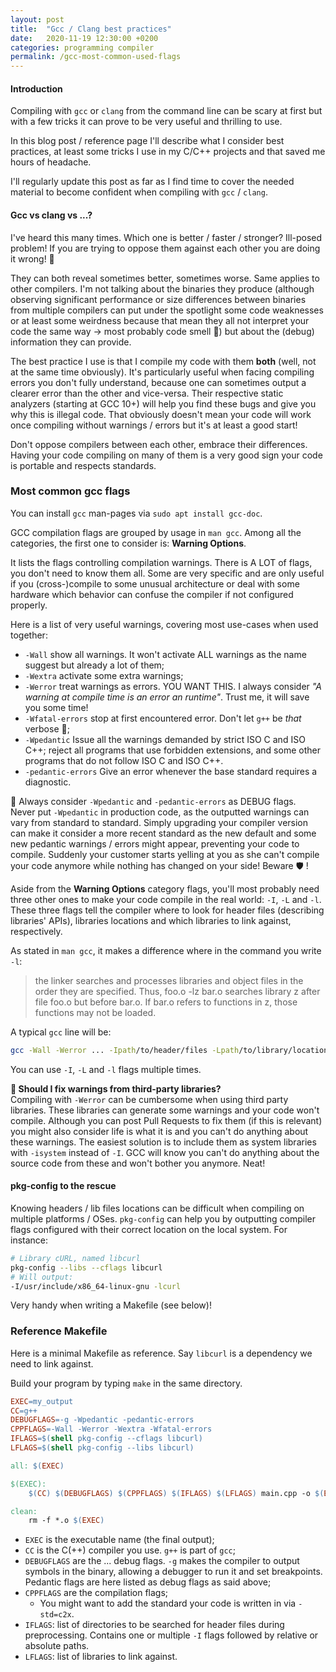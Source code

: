 ```yaml
---
layout: post
title:  "Gcc / Clang best practices"
date:   2020-11-19 12:30:00 +0200
categories: programming compiler
permalink: /gcc-most-common-used-flags
---
```


#### Introduction
Compiling with `gcc` or `clang` from the command line can be scary at first but with a few tricks it can prove to be very useful and thrilling to use.

In this blog post / reference page I'll describe what I consider best practices, at least some tricks I use in my C/C++ projects and that saved me hours of headache.

I'll regularly update this post as far as I find time to cover the needed material to become confident when compiling with `gcc` / `clang`.

#### Gcc vs clang vs ...?
I've heard this many times. Which one is better / faster / stronger? Ill-posed problem! If you are trying to oppose them against each other you are doing it wrong! 🙅

They can both reveal sometimes better, sometimes worse. Same applies to other compilers. I'm not talking about the binaries they produce (although observing significant performance or size differences between binaries from multiple compilers can put under the spotlight some code weaknesses or at least some weirdness because that mean they all not interpret your code the same way → most probably code smell 🧦) but about the (debug) information they can provide.

The best practice I use is that I compile my code with them **both** (well, not at the same time obviously). It's particularly useful when facing compiling errors you don't fully understand, because one can sometimes output a clearer error than the other and vice-versa. Their respective static analyzers (starting at GCC 10+) will help you find these bugs and give you why this is illegal code. That obviously doesn't mean your code will work once compiling without warnings / errors but it's at least a good start!

Don't oppose compilers between each other, embrace their differences. Having your code compiling on many of them is a very good sign your code is portable and respects standards.

### Most common gcc flags
You can install `gcc` man-pages via `sudo apt install gcc-doc`.

GCC compilation flags are grouped by usage in `man gcc`. Among all the categories, the first one to consider is: **Warning Options**.

It lists the flags controlling compilation warnings. There is A LOT of flags, you don't need to know them all. Some are very specific and are only useful if you (cross-)compile to some unusual architecture or deal with some hardware which behavior can confuse the compiler if not configured properly.

Here is a list of very useful warnings, covering most use-cases when used together:
* `-Wall` show all warnings. It won't activate ALL warnings as the name suggest but already a lot of them;
* `-Wextra` activate some extra warnings;
* `-Werror` treat warnings as errors. YOU WANT THIS. I always consider *"A warning at compile time is an error an runtime"*. Trust me, it will save you some time!
* `-Wfatal-errors` stop at first encountered error. Don't let `g++` be *that* verbose 🙉;
* `-Wpedantic` Issue all the warnings demanded by strict ISO C and ISO C++; reject all programs that use forbidden extensions, and some other programs that do not follow ISO C and ISO C++.
* `-pedantic-errors` Give an error whenever the base standard requires a diagnostic.

<p class="warning">
  🧐 Always consider <code>-Wpedantic</code> and <code>-pedantic-errors</code> as DEBUG flags.<br />Never put <code>-Wpedantic</code> in production code, as the outputted warnings can vary from standard to standard. Simply upgrading your compiler version can make it consider a more recent standard as the new default and some new pedantic warnings / errors might appear, preventing your code to compile. Suddenly your customer starts yelling at you as she can't compile your code anymore while nothing has changed on your side! Beware 🛡️ !
</p>

Aside from the **Warning Options** category flags, you'll most probably need three other ones to make your code compile in the real world: `-I`, `-L` and `-l`. These three flags tell the compiler where to look for header files (describing libraries' APIs), libraries locations and which libraries to link against, respectively.

As stated in `man gcc`, it makes a difference where in the command you write `-l`:

>the linker searches and processes libraries and object files in
>the order they are specified.  Thus, foo.o -lz bar.o searches
>library z after file foo.o but before bar.o.  If bar.o refers to
>functions in z, those functions may not be loaded.

A typical `gcc` line will be:

```bash
gcc -Wall -Werror ... -Ipath/to/header/files -Lpath/to/library/locations -lmylib
```

You can use `-I`, `-L` and `-l` flags multiple times.

<p class="warning">
  <strong>🧐 Should I fix warnings from third-party libraries?</strong><br />
  Compiling with <code>-Werror</code> can be cumbersome when using third party libraries. These libraries can generate some warnings and your code won't compile. Although you can post Pull Requests to fix them (if this is relevant) you might also consider life is what it is and you can't do anything about these warnings. The easiest solution is to include them as system libraries with <code>-isystem</code> instead of <code>-I</code>. GCC will know you can't do anything about the source code from these and won't bother you anymore. Neat!
</p>

#### pkg-config to the rescue
Knowing headers / lib files locations can be difficult when compiling on multiple platforms / OSes. `pkg-config` can help you by outputting compiler flags configured with their correct location on the local system. For instance:

```bash
# Library cURL, named libcurl
pkg-config --libs --cflags libcurl
# Will output:
-I/usr/include/x86_64-linux-gnu -lcurl
```

Very handy when writing a Makefile (see below)!

### Reference Makefile
Here is a minimal Makefile as reference. Say `libcurl` is a dependency we need to link against.

Build your program by typing `make` in the same directory.

```makefile
EXEC=my_output
CC=g++
DEBUGFLAGS=-g -Wpedantic -pedantic-errors
CPPFLAGS=-Wall -Werror -Wextra -Wfatal-errors
IFLAGS=$(shell pkg-config --cflags libcurl)
LFLAGS=$(shell pkg-config --libs libcurl)

all: $(EXEC)

$(EXEC):
	$(CC) $(DEBUGFLAGS) $(CPPFLAGS) $(IFLAGS) $(LFLAGS) main.cpp -o $(EXEC)

clean:
	rm -f *.o $(EXEC)
```

* `EXEC` is the executable name (the final output);
* `CC` is the C(++) compiler you use. `g++` is part of `gcc`;
* `DEBUGFLAGS` are the ... debug flags. `-g` makes the compiler to output symbols in the binary, allowing a debugger to run it and set breakpoints. Pedantic flags are here listed as debug flags as said above;
* `CPPFLAGS` are the compilation flags;
  * You might want to add the standard your code is written in via `-std=c2x`.
* `IFLAGS`: list of directories to be searched for header files during preprocessing. Contains one or multiple `-I` flags followed by relative or absolute paths.
* `LFLAGS`: list of libraries to link against.
